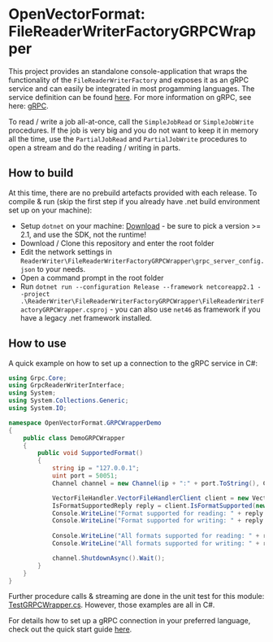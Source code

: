 # OpenVectorFormat: FileReaderWriterFactoryGRPCWrapper

This project provides an standalone console-application that wraps the functionality of the `FileReaderWriterFactory` and exposes it as an gRPC service and can easily be integrated in most progamming languages. The service definition can be found [here](AbstractReaderWriter/grpc_reader_writer_interface.proto). For more information on gRPC, see here: [gRPC](https://grpc.io/).

To read / write a job all-at-once, call the `SimpleJobRead` or `SimpleJobWrite` procedures. If the job is very big and you do not want to keep it in memory all the time, use the `PartialJobRead` and `PartialJobWrite` procedures to open a stream and do the reading / writing in parts.

## How to build
At this time, there are no prebuild artefacts provided with each release.
To compile & run (skip the first step if you already have .net build environment set up on your machine):
* Setup `dotnet`  on your machine: [Download](https://dotnet.microsoft.com/download/dotnet) - be sure to pick a version >= 2.1, and use the SDK, not the runtime!
* Download / Clone this repository and enter the root folder
* Edit the network settings in `ReaderWriter\FileReaderWriterFactoryGRPCWrapper\grpc_server_config.json` to your needs.
* Open a command prompt in the root folder
* Run `dotnet run --configuration Release --framework netcoreapp2.1 --project .\ReaderWriter\FileReaderWriterFactoryGRPCWrapper\FileReaderWriterFactoryGRPCWrapper.csproj` - you can also use `net46` as framework if you have a legacy .net framework installed.

## How to use
A quick example on how to set up a connection to the gRPC service in C#:
```c#
using Grpc.Core;
using GrpcReaderWriterInterface;
using System;
using System.Collections.Generic;
using System.IO;

namespace OpenVectorFormat.GRPCWrapperDemo
{
    public class DemoGRPCWrapper
    {
        public void SupportedFormat()
        {
            string ip = "127.0.0.1";
            uint port = 50051;
            Channel channel = new Channel(ip + ":" + port.ToString(), ChannelCredentials.Insecure);

            VectorFileHandler.VectorFileHandlerClient client = new VectorFileHandler.VectorFileHandlerClient(channel);
            IsFormatSupportedReply reply = client.IsFormatSupported(new IsFormatSupportedRequest { FileExtension = ".ovf" });
            Console.WriteLine("Format supported for reading: " + reply.ReadSupport.ToString());
            Console.WriteLine("Format supported for writing: " + reply.WriteSupport.ToString());
            
            Console.WriteLine("All formats supported for reading: " + reply.AllReadSupportedFormats);
            Console.WriteLine("All formats supported for writing: " + reply.AllWriteSupportedFormats);

            channel.ShutdownAsync().Wait();
        }
    }
}
```

Further procedure calls & streaming are done in the unit test for this module: [TestGRPCWrapper.cs](UnitTests/TestGRPCWrapper.cs).
However, those examples are all in C#.

For details how to set up a gRPC connection in your preferred language, check out the quick start guide [here](https://grpc.io/docs/languages/).
            
